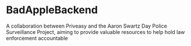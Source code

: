 # BadAppleBackend

A collaboration between Priveasy and the Aaron Swartz Day Police Surveillance Project, aiming to provide valuable resources to help hold law enforcement accountable
